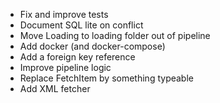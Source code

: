 - Fix and improve tests
- Document SQL lite on conflict
- Move Loading to loading folder out of pipeline
- Add docker (and docker-compose)
- Add a foreign key reference
- Improve pipeline logic
- Replace FetchItem by something typeable
- Add XML fetcher


